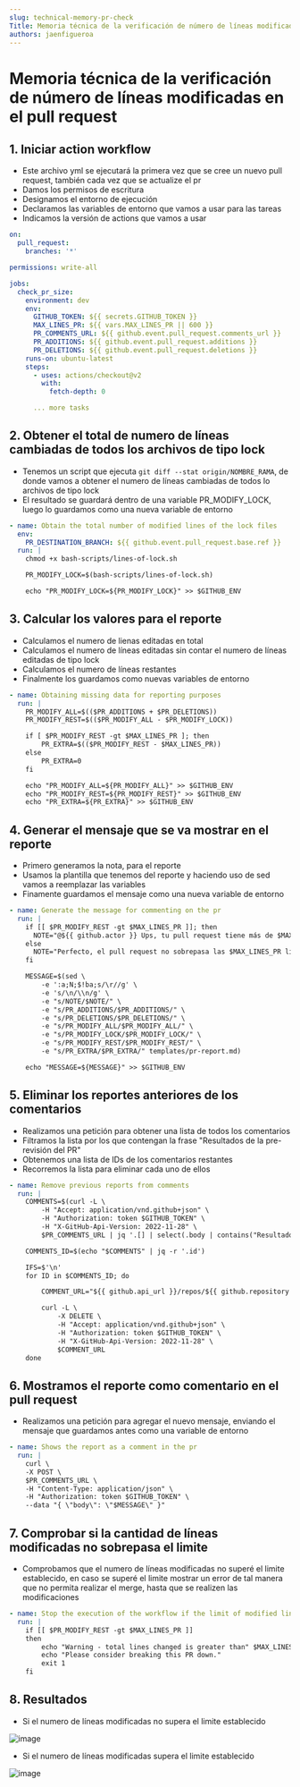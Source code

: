 ```yaml
---
slug: technical-memory-pr-check
Title: Memoria técnica de la verificación de número de líneas modificadas en el pull request
authors: jaenfigueroa
---
```


# Memoria técnica de la verificación de número de líneas modificadas en el pull request

## 1. Iniciar action workflow

- Este archivo yml se ejecutará la primera vez que se cree un nuevo pull request, también cada vez que se actualize el pr
- Damos los permisos de escritura
- Designamos el entorno de ejecución
- Declaramos las variables de entorno que vamos a usar para las tareas
- Indicamos la versión de actions que vamos a usar

```yml
on:
  pull_request:
    branches: '*'

permissions: write-all

jobs:
  check_pr_size:
    environment: dev
    env:
      GITHUB_TOKEN: ${{ secrets.GITHUB_TOKEN }}
      MAX_LINES_PR: ${{ vars.MAX_LINES_PR || 600 }}
      PR_COMMENTS_URL: ${{ github.event.pull_request.comments_url }}
      PR_ADDITIONS: ${{ github.event.pull_request.additions }}
      PR_DELETIONS: ${{ github.event.pull_request.deletions }}
    runs-on: ubuntu-latest
    steps:
      - uses: actions/checkout@v2
        with:
          fetch-depth: 0

      ... more tasks
```

## 2. Obtener el total de numero de líneas cambiadas de todos los archivos de tipo lock

- Tenemos un script que ejecuta `git diff --stat origin/NOMBRE_RAMA`, de donde vamos a obtener el numero de líneas cambiadas de todos lo archivos de tipo lock
- El resultado se guardará dentro de una variable PR_MODIFY_LOCK, luego lo guardamos como una nueva variable de entorno

```yml
- name: Obtain the total number of modified lines of the lock files
  env:
    PR_DESTINATION_BRANCH: ${{ github.event.pull_request.base.ref }}
  run: |
    chmod +x bash-scripts/lines-of-lock.sh

    PR_MODIFY_LOCK=$(bash-scripts/lines-of-lock.sh)

    echo "PR_MODIFY_LOCK=${PR_MODIFY_LOCK}" >> $GITHUB_ENV
```

## 3. Calcular los valores para el reporte

- Calculamos el numero de lienas editadas en total
- Calculamos el numero de líneas editadas sin contar el numero de líneas editadas de tipo lock
- Calculamos el numero de líneas restantes
- Finalmente los guardamos como nuevas variables de entorno

```yml
- name: Obtaining missing data for reporting purposes
  run: |
    PR_MODIFY_ALL=$(($PR_ADDITIONS + $PR_DELETIONS))
    PR_MODIFY_REST=$(($PR_MODIFY_ALL - $PR_MODIFY_LOCK))

    if [ $PR_MODIFY_REST -gt $MAX_LINES_PR ]; then
        PR_EXTRA=$(($PR_MODIFY_REST - $MAX_LINES_PR))
    else
        PR_EXTRA=0
    fi

    echo "PR_MODIFY_ALL=${PR_MODIFY_ALL}" >> $GITHUB_ENV
    echo "PR_MODIFY_REST=${PR_MODIFY_REST}" >> $GITHUB_ENV
    echo "PR_EXTRA=${PR_EXTRA}" >> $GITHUB_ENV
```

## 4. Generar el mensaje que se va mostrar en el reporte

- Primero generamos la nota, para el reporte
- Usamos la plantilla que tenemos del reporte y haciendo uso de sed vamos a reemplazar las variables
- Finamente guardamos el mensaje como una nueva variable de entorno

```yml
- name: Generate the message for commenting on the pr
  run: |
    if [[ $PR_MODIFY_REST -gt $MAX_LINES_PR ]]; then
      NOTE="@${{ github.actor }} Ups, tu pull request tiene más de $MAX_LINES_PR líneas modificadas, tienes un total de $PR_MODIFY_REST, considera dividir este pull request."
    else
      NOTE="Perfecto, el pull request no sobrepasa las $MAX_LINES_PR líneas modificadas."
    fi

    MESSAGE=$(sed \
        -e ':a;N;$!ba;s/\r//g' \
        -e 's/\n/\\n/g' \
        -e "s/NOTE/$NOTE/" \
        -e "s/PR_ADDITIONS/$PR_ADDITIONS/" \
        -e "s/PR_DELETIONS/$PR_DELETIONS/" \
        -e "s/PR_MODIFY_ALL/$PR_MODIFY_ALL/" \
        -e "s/PR_MODIFY_LOCK/$PR_MODIFY_LOCK/" \
        -e "s/PR_MODIFY_REST/$PR_MODIFY_REST/" \
        -e "s/PR_EXTRA/$PR_EXTRA/" templates/pr-report.md)

    echo "MESSAGE=${MESSAGE}" >> $GITHUB_ENV
```

## 5. Eliminar los reportes anteriores de los comentarios

- Realizamos una petición para obtener una lista de todos los comentarios
- Filtramos la lista por los que contengan la frase "Resultados de la pre-revisión del PR"
- Obtenemos una lista de IDs de los comentarios restantes
- Recorremos la lista para eliminar cada uno de ellos

```yml
- name: Remove previous reports from comments
  run: |
    COMMENTS=$(curl -L \
        -H "Accept: application/vnd.github+json" \
        -H "Authorization: token $GITHUB_TOKEN" \
        -H "X-GitHub-Api-Version: 2022-11-28" \
        $PR_COMMENTS_URL | jq '.[] | select(.body | contains("Resultados de la pre-revisión del PR"))')

    COMMENTS_ID=$(echo "$COMMENTS" | jq -r '.id')

    IFS=$'\n'
    for ID in $COMMENTS_ID; do

        COMMENT_URL="${{ github.api_url }}/repos/${{ github.repository }}/issues/comments/$ID"

        curl -L \
            -X DELETE \
            -H "Accept: application/vnd.github+json" \
            -H "Authorization: token $GITHUB_TOKEN" \
            -H "X-GitHub-Api-Version: 2022-11-28" \
            $COMMENT_URL
    done
```

## 6. Mostramos el reporte como comentario en el pull request

- Realizamos una petición para agregar el nuevo mensaje, enviando el mensaje que guardamos antes como una variable de entorno

```yml
- name: Shows the report as a comment in the pr
  run: |
    curl \
    -X POST \
    $PR_COMMENTS_URL \
    -H "Content-Type: application/json" \
    -H "Authorization: token $GITHUB_TOKEN" \
    --data "{ \"body\": \"$MESSAGE\" }"
```

## 7. Comprobar si la cantidad de líneas modificadas no sobrepasa el limite

- Comprobamos que el numero de líneas modificadas no superé el limite establecido, en caso se superé el limite mostrar un error de tal manera que no permita realizar el merge, hasta que se realizen las modificaciones

```yml
- name: Stop the execution of the workflow if the limit of modified lines is exceeded.
  run: |
    if [[ $PR_MODIFY_REST -gt $MAX_LINES_PR ]]
    then
        echo "Warning - total lines changed is greater than" $MAX_LINES_PR.
        echo "Please consider breaking this PR down."
        exit 1
    fi
```

## 8. Resultados

- Si el numero de líneas modificadas no supera el limite establecido

![image](../../../blog/img/pr-report-ok.png)

- Si el numero de líneas modificadas supera el limite establecido

![image](../../../blog/img/pr-report-error.png)

